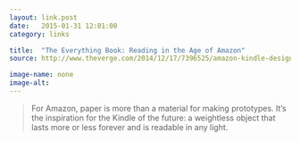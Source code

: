 ```yaml
---
layout: link.post
date:   2015-01-31 12:01:00
category: links

title:  "The Everything Book: Reading in the Age of Amazon"
source: http://www.theverge.com/2014/12/17/7396525/amazon-kindle-design-lab-audible-hachette

image-name: none 
image-alt:
---
```


>For Amazon, paper is more than a material for making prototypes. It’s the inspiration for the Kindle of the future: a weightless object that lasts more or less forever and is readable in any light.